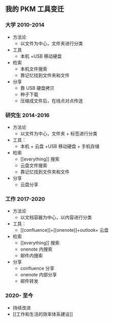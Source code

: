 ## 我的 PKM 工具变迁

### 大学 2010-2014

- 方法论
	- 以文件为中心，文件夹进行分类
- 工具
	- 本机 +USB 移动硬盘
- 检索
	- 本机文件搜索
	- 靠记忆找到文件夹和文件
- 分享
	- 靠 USB 硬盘拷贝
	- 种子下载
	- 压缩成文件后，在线点对点传送

### 研究生 2014-2016

- 方法论
	- 以文件为中心，文件夹 + 标签进行分类
- 工具：
	- 本机 + 云盘 +USB 移动硬盘 + 手机存储
- 检索
	- [[everything]] 搜索
	- 云盘文件搜索
	- 靠记忆找到文件夹和文件
- 分享
	- 云盘分享

### 工作 2017-2020

- 方法论
	- 以文档容器为中心，以内容进行分类
- 工具：
	- [[confluence]]+[[onenote]]+outlook+ 云盘
- 检索
	- [[everything]] 搜索
	- onenote 内搜索
	- 邮件内搜索
- 分享
	- confluence 分享
	- onenote 内部分享
	- 邮件转发

### 2020- 至今

- 持续改进
- [[工作和生活的效率体系建设]]
